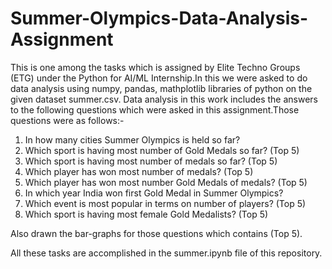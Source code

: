 # Summer-Olympics-Data-Analysis-Assignment
This is one among the tasks which is assigned by Elite Techno Groups (ETG) under the Python for AI/ML Internship.In this we were asked to do data analysis using numpy, pandas, mathplotlib libraries of python on the given dataset summer.csv. Data analysis in this work includes the answers to the following questions which were asked in this assignment.Those questions were as follows:-
1. In how many cities Summer Olympics is held so far?
2. Which sport is having most number of Gold Medals so far? (Top 5)
3. Which sport is having most number of medals so far? (Top 5)
4. Which player has won most number of medals? (Top 5)
5. Which player has won most number Gold Medals of medals? (Top 5)
6. In which year India won first Gold Medal in Summer Olympics?
7. Which event is most popular in terms on number of players? (Top 5)
8. Which sport is having most female Gold Medalists? (Top 5)

Also drawn the bar-graphs for those questions which contains (Top 5).

All these tasks are accomplished in the summer.ipynb file of this repository.
